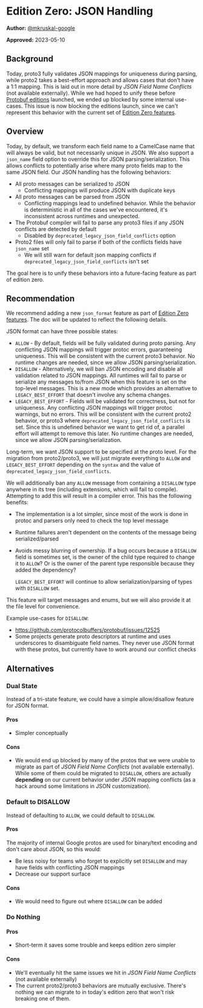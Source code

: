 # Edition Zero: JSON Handling

**Author:** [@mkruskal-google](https://github.com/mkruskal-google)

**Approved:** 2023-05-10

## Background

Today, proto3 fully validates JSON mappings for uniqueness during parsing, while
proto2 takes a best-effort approach and allows cases that don't have a 1:1
mapping. This is laid out in more detail by *JSON Field Name Conflicts* (not
available externally). While we had hoped to unify these before
[Protobuf editions](what-are-protobuf-editions.md) launched, we ended up blocked
by some internal use-cases. This issue is now blocking the editions launch,
since we can't represent this behavior with the current set of
[Edition Zero features](edition-zero-features.md).

## Overview

Today, by default, we transform each field name to a CamelCase name that will
always be valid, but not necessarily unique in JSON. We also support a
`json_name` field option to override this for JSON parsing/serialization. This
allows conflicts to potentially arise where many proto fields map to the same
JSON field. Our JSON handling has the following behaviors:

*   All proto messages can be serialized to JSON
    *   Conflicting mappings will produce JSON with duplicate keys
*   All proto messages can be parsed from JSON
    *   Conflicting mappings lead to undefined behavior. While the behavior is
        deterministic in all of the cases we've encountered, it's inconsistent
        across runtimes and unexpected.
*   The Protobuf compiler will fail to parse any proto3 files if any JSON
    conflicts are detected by default
    *   Disabled by `deprecated_legacy_json_field_conflicts` option
*   Proto2 files will only fail to parse if both of the conflicts fields have
    `json_name` set
    *   We will still warn for default json mapping conflicts if
        `deprecated_legacy_json_field_conflicts` isn't set

The goal here is to unify these behaviors into a future-facing feature as part
of edition zero.

## Recommendation

We recommend adding a new `json_format` feature as part of
[Edition Zero features](edition-zero-features.md). The doc will be updated to
reflect the following details.

JSON format can have three possible states:

*   `ALLOW` - By default, fields will be fully validated during proto parsing.
    Any conflicting JSON mappings will trigger protoc errors, guaranteeing
    uniqueness. This will be consistent with the current proto3 behavior. No
    runtime changes are needed, since we allow JSON parsing/serialization.
*   `DISALLOW` - Alternatively, we will ban JSON encoding and disable all
    validation related to JSON mappings. All runtimes will fail to parse or
    serialize any messages to/from JSON when this feature is set on the
    top-level messages. This is a new mode which provides an alternative to
    `LEGACY_BEST_EFFORT` that doesn't involve any schema changes.
*   `LEGACY_BEST_EFFORT` - Fields will be validated for correctness, but not for
    uniqueness. Any conflicting JSON mappings will trigger protoc warnings, but
    no errors. This will be consistent with the current proto2 behavior, or
    proto3 where `deprecated_legacy_json_field_conflicts` is set. Since this is
    undefined behavior we want to get rid of, a parallel effort will attempt to
    remove this later. No runtime changes are needed, since we allow JSON
    parsing/serialization.

Long-term, we want JSON support to be specified at the proto level. For the
migration from proto2/proto3, we will just migrate everything to `ALLOW` and
`LEGACY_BEST_EFFORT` depending on the `syntax` and the value of
`deprecated_legacy_json_field_conflicts`.

We will additionally ban any `ALLOW` message from containing a `DISALLOW` type
anywhere in its tree (including extensions, which will fail to compile).
Attempting to add this will result in a compiler error. This has the following
benefits:

*   The implementation is a lot simpler, since most of the work is done in
    protoc and parsers only need to check the top level message
*   Runtime failures aren't dependent on the contents of the message being
    serialized/parsed
*   Avoids messy blurring of ownership. If a bug occurs because a `DISALLOW`
    field is sometimes set, is the owner of the child type required to change it
    to `ALLOW`? Or is the owner of the parent type responsible because they
    added the dependency?

    `LEGACY_BEST_EFFORT` will continue to allow serialization/parsing of types
    with `DISALLOW` set.

This feature will target messages and enums, but we will also provide it at the
file level for convenience.

Example use-cases for `DISALLOW`:

*   https://github.com/protocolbuffers/protobuf/issues/12525
*   Some projects generate proto descriptors at runtime and uses underscores to
    disambiguate field names. They never use JSON format with these protos, but
    currently have to work around our conflict checks

## Alternatives

### Dual State

Instead of a tri-state feature, we could have a simple allow/disallow feature
for JSON format.

#### Pros

*   Simpler conceptually

#### Cons

*   We would end up blocked by many of the protos that we were unable to migrate
    as part of *JSON Field Name Conflicts* (not available externally). While
    some of them could be migrated to `DISALLOW`, others are actually
    **depending** on our current behavior under JSON mapping conflicts (as a
    hack around some limitations in JSON customization).

### Default to DISALLOW

Instead of defaulting to `ALLOW`, we could default to `DISALLOW`.

#### Pros

The majority of internal Google protos are used for binary/text encoding and
don't care about JSON, so this would:

*   Be less noisy for teams who forget to explicitly set `DISALLOW` and may have
    fields with conflicting JSON mappings
*   Decrease our support surface

#### Cons

*   We would need to figure out where `DISALLOW` can be added

### Do Nothing

#### Pros

*   Short-term it saves some trouble and keeps edition zero simpler

#### Cons

*   We'll eventually hit the same issues we hit in *JSON Field Name Conflicts*
    (not available externally)
*   The current proto2/proto3 behaviors are mutually exclusive. There's nothing
    we can migrate to in today's edition zero that won't risk breaking one of
    them.
